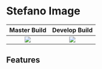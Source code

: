 Stefano Image
=============

| Master Build | Develop Build |
| :---: | :---: |
| <a href="https://travis-ci.org/bartko-s/stefano-image"><img src="https://secure.travis-ci.org/bartko-s/stefano-image.png?branch=master" /></a> | <a href="https://travis-ci.org/bartko-s/stefano-image"><img src="https://secure.travis-ci.org/bartko-s/stefano-image.png?branch=develop" /></a> |

Features
--------